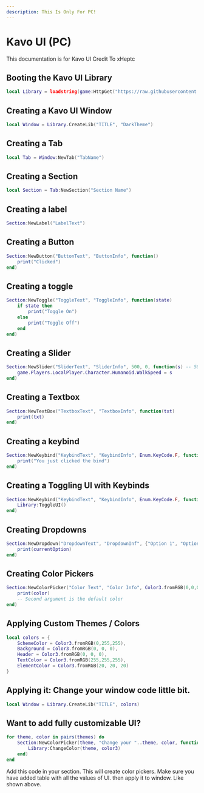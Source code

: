 ```yaml
---
description: This Is Only For PC!
---
```


# Kavo UI (PC)

This documentation is for Kavo UI Credit To xHeptc

## Booting the Kavo UI Library

```lua
local Library = loadstring(game:HttpGet("https://raw.githubusercontent.com/xHeptc/Kavo-UI-Library/main/source.lua"))()
```

## Creating a Kavo UI Window

```lua
local Window = Library.CreateLib("TITLE", "DarkTheme")
```

## Creating a Tab

```lua
local Tab = Window:NewTab("TabName")
```

## Creating a Section

```lua
local Section = Tab:NewSection("Section Name")
```

## Creating a label

```lua
Section:NewLabel("LabelText")
```

## Creating a Button

```lua
Section:NewButton("ButtonText", "ButtonInfo", function()
    print("Clicked")
end)
```

## Creating a toggle

```lua
Section:NewToggle("ToggleText", "ToggleInfo", function(state)
    if state then
        print("Toggle On")
    else
        print("Toggle Off")
    end
end)
```

## Creating a Slider

```lua
Section:NewSlider("SliderText", "SliderInfo", 500, 0, function(s) -- 500 (MaxValue) | 0 (MinValue)
    game.Players.LocalPlayer.Character.Humanoid.WalkSpeed = s
end)
```

## Creating a Textbox

```lua
Section:NewTextBox("TextboxText", "TextboxInfo", function(txt)
	print(txt)
end)
```

## Creating a keybind

```lua
Section:NewKeybind("KeybindText", "KeybindInfo", Enum.KeyCode.F, function()
	print("You just clicked the bind")
end)
```

## Creating a Toggling UI with Keybinds

```lua
Section:NewKeybind("KeybindText", "KeybindInfo", Enum.KeyCode.F, function()
	Library:ToggleUI()
end)
```

## Creating Dropdowns

```lua
Section:NewDropdown("DropdownText", "DropdownInf", {"Option 1", "Option 2", "Option 3"}, function(currentOption)
    print(currentOption)
end)
```

## Creating Color Pickers

```lua
Section:NewColorPicker("Color Text", "Color Info", Color3.fromRGB(0,0,0), function(color)
    print(color)
    -- Second argument is the default color
end)
```

## Applying Custom Themes / Colors

```lua
local colors = {
    SchemeColor = Color3.fromRGB(0,255,255),
    Background = Color3.fromRGB(0, 0, 0),
    Header = Color3.fromRGB(0, 0, 0),
    TextColor = Color3.fromRGB(255,255,255),
    ElementColor = Color3.fromRGB(20, 20, 20)
}
```

## Applying it: Change your window code little bit.

```lua
local Window = Library.CreateLib("TITLE", colors)
```

## Want to add fully customizable UI?

```lua
for theme, color in pairs(themes) do
    Section:NewColorPicker(theme, "Change your "..theme, color, function(color3)
        Library:ChangeColor(theme, color3)
    end)
end
```

Add this code in your section. This will create color pickers. Make sure you have added table with all the values of UI. then apply it to window. Like shown above.
